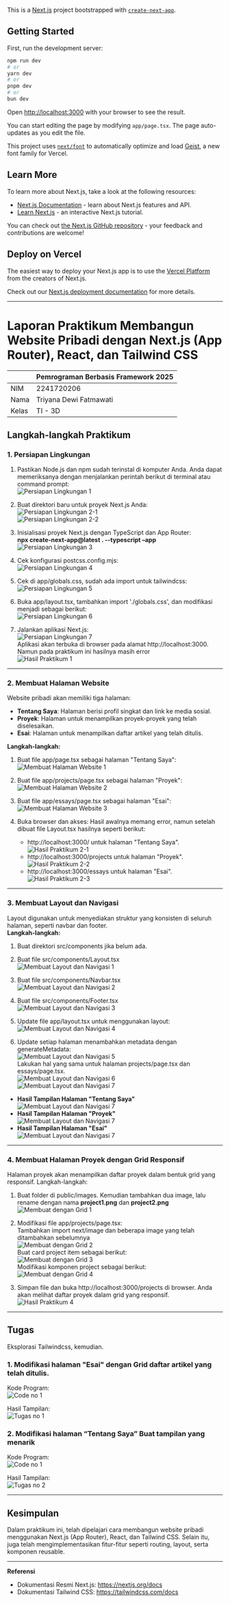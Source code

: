 This is a [Next.js](https://nextjs.org) project bootstrapped with [`create-next-app`](https://nextjs.org/docs/app/api-reference/cli/create-next-app).

## Getting Started

First, run the development server:

```bash
npm run dev
# or
yarn dev
# or
pnpm dev
# or
bun dev
```

Open [http://localhost:3000](http://localhost:3000) with your browser to see the result.

You can start editing the page by modifying `app/page.tsx`. The page auto-updates as you edit the file.

This project uses [`next/font`](https://nextjs.org/docs/app/building-your-application/optimizing/fonts) to automatically optimize and load [Geist](https://vercel.com/font), a new font family for Vercel.

## Learn More

To learn more about Next.js, take a look at the following resources:

- [Next.js Documentation](https://nextjs.org/docs) - learn about Next.js features and API.
- [Learn Next.js](https://nextjs.org/learn) - an interactive Next.js tutorial.

You can check out [the Next.js GitHub repository](https://github.com/vercel/next.js) - your feedback and contributions are welcome!

## Deploy on Vercel

The easiest way to deploy your Next.js app is to use the [Vercel Platform](https://vercel.com/new?utm_medium=default-template&filter=next.js&utm_source=create-next-app&utm_campaign=create-next-app-readme) from the creators of Next.js.

Check out our [Next.js deployment documentation](https://nextjs.org/docs/app/building-your-application/deploying) for more details.

---

# Laporan Praktikum Membangun Website Pribadi dengan Next.js (App Router), React, dan Tailwind CSS 

|  | Pemrograman Berbasis Framework 2025 |
|--|--|
| NIM |  2241720206 |
| Nama |  Triyana Dewi Fatmawati |
| Kelas | TI - 3D |


## Langkah-langkah Praktikum
### 1. Persiapan Lingkungan
1. Pastikan Node.js dan npm sudah terinstal di komputer Anda. Anda dapat memeriksanya dengan menjalankan perintah berikut di terminal atau command prompt: <br>
![Persiapan Lingkungan 1](img/prak1-1.png)

2. Buat direktori baru untuk proyek Next.js Anda: <br>
![Persiapan Lingkungan 2-1](img/prak1-2-1.png) <br>
![Persiapan Lingkungan 2-2](img/prak1-2-2.png)

3. Inisialisasi proyek Next.js dengan TypeScript dan App Router: <br>**npx create-next-app@latest . --typescript –app**<br>
![Persiapan Lingkungan 3](img/prak1-3.png)

4. Cek konfigurasi postcss.config.mjs: <br>
![Persiapan Lingkungan 4](img/prak1-4.png)

5. Cek di app/globals.css, sudah ada import untuk tailwindcss: <br>
![Persiapan Lingkungan 5](img/prak1-5.png)

6. Buka app/layout.tsx, tambahkan import './globals.css', dan modifikasi menjadi sebagai berikut: <br>
![Persiapan Lingkungan 6](img/prak1-6.png)

7. Jalankan aplikasi Next.js: <br>
![Persiapan Lingkungan 7](img/prak1-7.png)<br>
Aplikasi akan terbuka di browser pada alamat http://localhost:3000. Namun pada praktikum ini hasilnya masih error<br>
![Hasil Praktikum 1](img/prak1-hasil.png)

---

### 2. Membuat Halaman Website 
Website pribadi akan memiliki tiga halaman: 
- **Tentang Saya**: Halaman berisi profil singkat dan link ke media sosial. 
- **Proyek**: Halaman untuk menampilkan proyek-proyek yang telah diselesaikan. 
- **Esai**: Halaman untuk menampilkan daftar artikel yang telah ditulis. <br>

**Langkah-langkah:** <br>
1. Buat file app/page.tsx sebagai halaman "Tentang Saya": <br>
![Membuat Halaman Website 1](img/prak2-1.png)

2. Buat file app/projects/page.tsx sebagai halaman "Proyek": <br>
![Membuat Halaman Website 2](img/prak2-2.png)

3. Buat file app/essays/page.tsx sebagai halaman "Esai": <br>
![Membuat Halaman Website 3](img/prak2-3.png)

4. Buka browser dan akses: 
    Hasil awalnya memang error, namun setelah dibuat file Layout.tsx hasilnya seperti berikut: <br>
    - http://localhost:3000/ untuk halaman "Tentang Saya". <br>
    ![Hasil Praktikum 2-1](img/prak2-hasil1.png) 
    - http://localhost:3000/projects untuk halaman "Proyek". <br>
    ![Hasil Praktikum 2-2](img/prak2-hasil2.png)
    - http://localhost:3000/essays untuk halaman "Esai". <br>
    ![Hasil Praktikum 2-3](img/prak2-hasil3.png)
---

### 3. Membuat Layout dan Navigasi 
Layout digunakan untuk menyediakan struktur yang konsisten di seluruh halaman, seperti navbar dan footer. <br>
**Langkah-langkah:**
1. Buat direktori src/components jika belum ada. <br>

2. Buat file src/components/Layout.tsx <br>
![Membuat Layout dan Navigasi 1](img/prak3-1.png)

3. Buat file src/components/Navbar.tsx <br>
![Membuat Layout dan Navigasi 2](img/prak3-2.png)

4. Buat file src/components/Footer.tsx <br>
![Membuat Layout dan Navigasi 3](img/prak3-3.png)

5. Update file app/layout.tsx untuk menggunakan layout: <br>
![Membuat Layout dan Navigasi 4](img/prak3-4.png)

6. Update setiap halaman menambahkan metadata dengan generateMetadata: <br>
![Membuat Layout dan Navigasi 5](img/prak3-5.png)<br>
Lakukan hal yang sama untuk halaman projects/page.tsx dan essays/page.tsx.<br>
![Membuat Layout dan Navigasi 6](img/prak3-6.png) <br>
![Membuat Layout dan Navigasi 7](img/prak3-7.png)<br>

- **Hasil Tampilan Halaman "Tentang Saya"** <br>
![Membuat Layout dan Navigasi 7](img/prak3-hasil1.png) <br> 
- **Hasil Tampilan Halaman "Proyek"** <br>
![Membuat Layout dan Navigasi 7](img/prak3-hasil2.png) <br>
- **Hasil Tampilan Halaman "Esai"** <br>
![Membuat Layout dan Navigasi 7](img/prak3-hasil3.png) 

---

### 4. Membuat Halaman Proyek dengan Grid Responsif 
Halaman proyek akan menampilkan daftar proyek dalam bentuk grid yang responsif. 
Langkah-langkah: 
1. Buat folder di public/images. Kemudian tambahkan dua image, lalu rename dengan nama **project1.png** dan **project2.png** <br>
![Membuat dengan Grid 1](img/prak4-1.png)

2. Modifikasi file app/projects/page.tsx: <br>
Tambahkan import next/image dan beberapa image yang telah ditambahkan sebelumnya <br>
![Membuat dengan Grid 2](img/prak4-2.png)<br>
Buat card project item sebagai berikut:<br>
![Membuat dengan Grid 3](img/prak4-3.png)<br>
Modifikasi komponen project sebagai berikut: <br>
![Membuat dengan Grid 4](img/prak4-4.png)
 
3. Simpan file dan buka http://localhost:3000/projects di browser. Anda akan melihat daftar proyek dalam grid yang responsif. <br>
![Hasil Praktikum 4](img/prak4-hasil.png)

---

## Tugas 
Eksplorasi Tailwindcss, kemudian. 
### 1. Modifikasi halaman "Esai" dengan Grid daftar artikel yang telah ditulis. <br>
Kode Program: <br>
![Code no 1](img/t1-code.png) <br>

Hasil Tampilan: <br>
![Tugas no 1](img/t1-hasil.png)

### 2. Modifikasi halaman “Tentang Saya” Buat tampilan yang menarik <br>
Kode Program: <br>
![Code no 1](img/t2-code.png) <br>

Hasil Tampilan: <br>
![Tugas no 2](img/t2-hasil.png)

---

## Kesimpulan 
Dalam praktikum ini, telah dipelajari cara membangun website pribadi menggunakan Next.js (App Router), React, dan Tailwind CSS. Selain itu, juga telah mengimplementasikan fitur-fitur seperti routing, layout, serta komponen reusable. 

---

**Referensi** 
- Dokumentasi Resmi Next.js: https://nextjs.org/docs 
- Dokumentasi Tailwind CSS: https://tailwindcss.com/docs